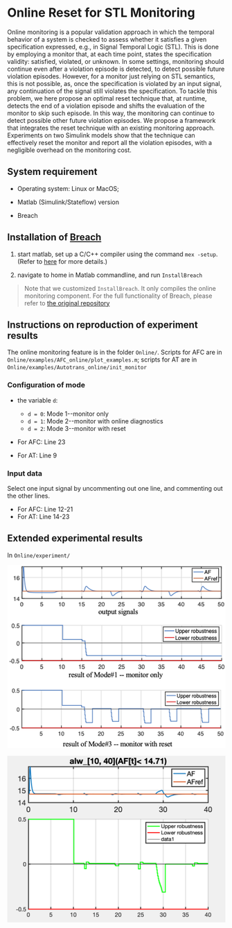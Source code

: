 # Online Reset for STL Monitoring

Online monitoring is a popular validation approach in which the temporal behavior of a system is checked to assess whether it satisfies a given specification expressed, e.g., in Signal Temporal Logic (STL). This is done by employing a monitor that, at each time point, states the specification validity: satisfied, violated, or unknown. In some settings, monitoring should continue even after a violation episode is detected, to detect possible future violation episodes. However, for a monitor just relying on STL semantics, this is not possible, as, once the specification is violated by an input signal, any continuation of the signal still violates the specification. To tackle this problem, we here propose an optimal reset technique that, at runtime, detects the end of a violation episode and shifts the evaluation of the monitor to skip such episode. In this way, the monitoring can continue to detect possible other future violation episodes. We propose a framework that integrates the reset technique with an existing monitoring approach. Experiments on two Simulink models show that the technique can effectively reset the monitor and report all the violation episodes, with a negligible overhead on the monitoring cost.

## System requirement

- Operating system: Linux or MacOS;

- Matlab (Simulink/Stateflow) version

- Breach

## Installation of [Breach](https://github.com/decyphir/breach)

 1. start matlab, set up a C/C++ compiler using the command `mex -setup`. (Refer to [here](https://www.mathworks.com/help/matlab/matlab_external/changing-default-compiler.html) for more details.)
  
 2. navigate to home in Matlab commandline, and run `InstallBreach`
  > Note that we customized `InstallBreach`. It only compiles the online monitoring component. For the full functionality of Breach, please refer to [the original repository](https://github.com/decyphir/breach)

## Instructions on reproduction of experiment results
 
 The online monitoring feature is in the folder `Online/`. Scripts for AFC are in `Online/examples/AFC_online/plot_examples.m`; scripts for AT are in `Online/examples/Autotrans_online/init_monitor`
 
### Configuration of mode

- the variable `d`:
  - `d = 0`: Mode 1--monitor only
  - `d = 1`: Mode 2--monitor with online diagnostics
  - `d = 2`: Mode 3--monitor with reset

- For AFC: Line 23
- For AT: Line 9

### Input data

Select one input signal by uncommenting out one line, and commenting out the other lines.

- For AFC: Line 12-21
- For AT: Line 14-23

## Extended experimental results

In `Online/experiment/`

![experiment in paper](/Online/experiment/effect.png)

![another example](/Online/experiment/case2.png)
